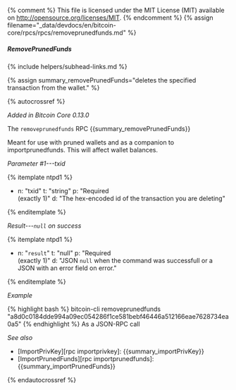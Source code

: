 {% comment %}
This file is licensed under the MIT License (MIT) available on
http://opensource.org/licenses/MIT.
{% endcomment %}
{% assign filename="_data/devdocs/en/bitcoin-core/rpcs/rpcs/removeprunedfunds.md" %}

##### RemovePrunedFunds
{% include helpers/subhead-links.md %}

{% assign summary_removePrunedFunds="deletes the specified transaction from the wallet." %}

{% autocrossref %}

*Added in Bitcoin Core 0.13.0*

The `removeprunedfunds` RPC {{summary_removePrunedFunds}}

Meant for use with pruned wallets and as a companion to importprunedfunds. This will affect wallet balances.

*Parameter #1---txid*

{% itemplate ntpd1 %}
- n: "txid"
  t: "string"
  p: "Required<br>(exactly 1)"
  d: "The hex-encoded id of the transaction you are deleting"

{% enditemplate %}

*Result---`null` on success*

{% itemplate ntpd1 %}
- n: "`result`"
  t: "null"
  p: "Required<br>(exactly 1)"
  d: "JSON `null` when the command was successfull or a JSON with an error field on error."

{% enditemplate %}

*Example*

{% highlight bash %}
bitcoin-cli removeprunedfunds "a8d0c0184dde994a09ec054286f1ce581bebf46446a512166eae7628734ea0a5"
{% endhighlight %}
As a JSON-RPC call


*See also*

* [ImportPrivKey][rpc importprivkey]: {{summary_importPrivKey}}
* [ImportPrunedFunds][rpc importprunedfunds]: {{summary_importPrunedFunds}}

{% endautocrossref %}
